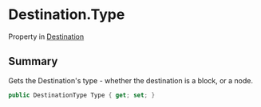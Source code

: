 # Destination.Type

Property in [Destination](/api/csharp/yarn.compiler.basicblock.destination.md)

## Summary


Gets the Destination's type - whether the destination is a
block, or a node.


```csharp
public DestinationType Type { get; set; }
```

